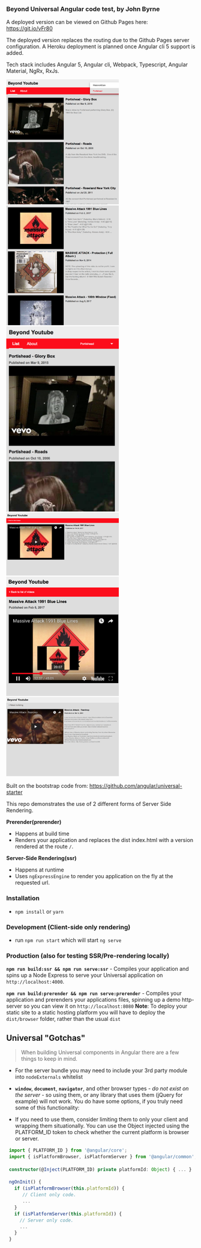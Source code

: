 ### Beyond Universal Angular code test, by John Byrne

A deployed version can be viewed on Github Pages here: https://git.io/vFr80

The deployed version replaces the routing due to the Github Pages server configuration. A Heroku deployment is planned once Angular cli 5 support is added.

Tech stack includes Angular 5, Angular cli, Webpack, Typescript, Angular Material, NgRx, RxJs.

<img src="https://raw.githubusercontent.com/JohnByrneRepo/universal-angular-5-youtube/master/listing-tablet.png" width="300">

<img src="https://raw.githubusercontent.com/JohnByrneRepo/universal-angular-5-youtube/master/listing-ellipsis.png" width="300">

<img src="https://raw.githubusercontent.com/JohnByrneRepo/universal-angular-5-youtube/master/listing-mobile.png" width="300">

<img src="https://raw.githubusercontent.com/JohnByrneRepo/universal-angular-5-youtube/master/details-tablet.png" width="300">

<img src="https://raw.githubusercontent.com/JohnByrneRepo/universal-angular-5-youtube/master/details-mobile.png" width="300">

<img src="https://raw.githubusercontent.com/JohnByrneRepo/universal-angular-5-youtube/master/details.png" width="300">

Built on the bootstrap code from: https://github.com/angular/universal-starter

This repo demonstrates the use of 2 different forms of Server Side Rendering.

**Prerender(prerender)** 
* Happens at build time
* Renders your application and replaces the dist index.html with a version rendered at the route `/`.

**Server-Side Rendering(ssr)**
* Happens at runtime
* Uses `ngExpressEngine` to render you application on the fly at the requested url.

### Installation
* `npm install` or `yarn`

### Development (Client-side only rendering)
* run `npm run start` which will start `ng serve`

### Production (also for testing SSR/Pre-rendering locally)
**`npm run build:ssr && npm run serve:ssr`** - Compiles your application and spins up a Node Express to serve your Universal application on `http://localhost:4000`.

**`npm run build:prerender && npm run serve:prerender`** - Compiles your application and prerenders your applications files, spinning up a demo http-server so you can view it on `http://localhost:8080`
**Note**: To deploy your static site to a static hosting platform you will have to deploy the `dist/browser` folder, rather than the usual `dist`

## Universal "Gotchas"

> When building Universal components in Angular there are a few things to keep in mind.

- For the server bundle you may need to include your 3rd party module into `nodeExternals` whitelist

- **`window`**, **`document`**, **`navigator`**, and other browser types - _do not exist on the server_ - so using them, or any library that uses them (jQuery for example) will not work. You do have some options, if you truly need some of this functionality:
    
- If you need to use them, consider limiting them to only your client and wrapping them situationally. You can use the Object injected using the PLATFORM_ID token to check whether the current platform is browser or server. 
    
```typescript
 import { PLATFORM_ID } from '@angular/core';
 import { isPlatformBrowser, isPlatformServer } from '@angular/common';
 
 constructor(@Inject(PLATFORM_ID) private platformId: Object) { ... }
 
 ngOnInit() {
   if (isPlatformBrowser(this.platformId)) {
      // Client only code.
      ...
   }
   if (isPlatformServer(this.platformId)) {
     // Server only code.
     ...
   }
 }
```
